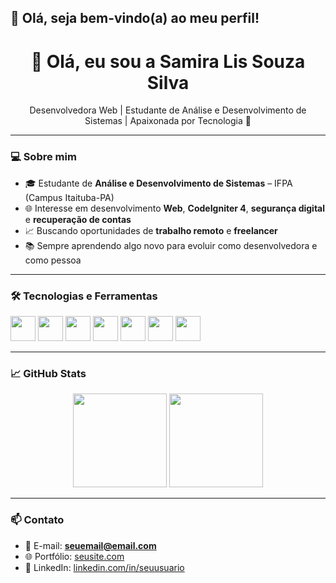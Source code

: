 ## 👋 Olá, seja bem-vindo(a) ao meu perfil!

<!--
**samiraliss/samiraliss** is a ✨ _special_ ✨ repository because its `README.md` (this file) appears on your GitHub profile.

Here are some ideas to get you started:

- 🔭 I’m currently working on ...
- 🌱 I’m currently learning ...
- 👯 I’m looking to collaborate on ...
- 🤔 I’m looking for help with ...
- 💬 Ask me about ...
- 📫 How to reach me: ...
- 😄 Pronouns: ...
- ⚡ Fun fact: ...
-->




 <h1 align="center">👋 Olá, eu sou a Samira Lis Souza Silva</h1>

<p align="center">
  Desenvolvedora Web | Estudante de Análise e Desenvolvimento de Sistemas | Apaixonada por Tecnologia 🚀
</p>

---

### 💻 Sobre mim

- 🎓 Estudante de **Análise e Desenvolvimento de Sistemas** – IFPA (Campus Itaituba-PA)
- 🌐 Interesse em desenvolvimento **Web**, **CodeIgniter 4**, **segurança digital** e **recuperação de contas**
- 📈 Buscando oportunidades de **trabalho remoto** e **freelancer**
- 📚 Sempre aprendendo algo novo para evoluir como desenvolvedora e como pessoa

---

### 🛠️ Tecnologias e Ferramentas

<p align="left">
  <img src="https://cdn.jsdelivr.net/gh/devicons/devicon/icons/html5/html5-original.svg" width="40" />
  <img src="https://cdn.jsdelivr.net/gh/devicons/devicon/icons/css3/css3-original.svg" width="40" />
  <img src="https://cdn.jsdelivr.net/gh/devicons/devicon/icons/bootstrap/bootstrap-plain.svg" width="40" />
  <img src="https://cdn.jsdelivr.net/gh/devicons/devicon/icons/php/php-original.svg" width="40" />
  <img src="https://cdn.jsdelivr.net/gh/devicons/devicon/icons/mysql/mysql-original.svg" width="40" />
  <img src="https://cdn.jsdelivr.net/gh/devicons/devicon/icons/git/git-original.svg" width="40" />
  <img src="https://cdn.jsdelivr.net/gh/devicons/devicon/icons/github/github-original.svg" width="40" />
</p>

---

### 📈 GitHub Stats

<p align="center">
  <img height="150em" src="https://github-readme-stats.vercel.app/api?username=SEU_USUARIO&show_icons=true&theme=tokyonight"/>
  <img height="150em" src="https://github-readme-stats.vercel.app/api/top-langs/?username=SEU_USUARIO&layout=compact&theme=tokyonight"/>
</p>

---

### 📫 Contato

- 📧 E-mail: **seuemail@email.com**
- 🌐 Portfólio: [seusite.com](https://seusite.com)
- 💼 LinkedIn: [linkedin.com/in/seuusuario](https://linke)
